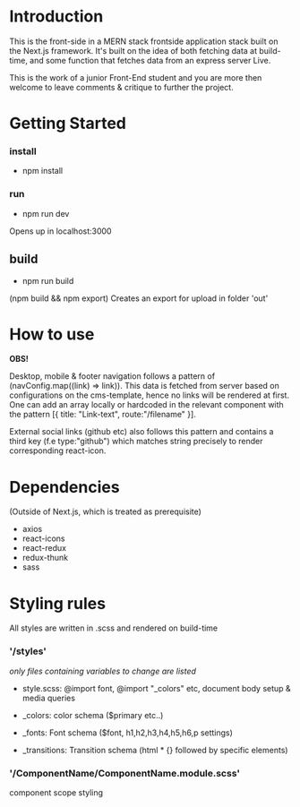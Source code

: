 # Introduction

This is the front-side in a MERN stack frontside application stack built on the Next.js framework. It's built on the idea of both fetching data at build-time, and some function that fetches data from an express server Live.

This is the work of a junior Front-End student and you are more then welcome to leave comments & critique to further the project.

# Getting Started

### install

- npm install

### run

- npm run dev

Opens up in localhost:3000

## build

- npm run build

(npm build && npm export)
Creates an export for upload in folder 'out'

# How to use

**OBS!**

Desktop, mobile & footer navigation follows a pattern of (navConfig.map((link) => link)). This data is fetched from server based on configurations on the cms-template, hence no links will be rendered at first. One can add an array locally or hardcoded in the relevant component with the pattern [{ title: "Link-text", route:"/filename" }].

External social links (github etc) also follows this pattern and contains a third key (f.e type:"github") which matches string precisely to render corresponding react-icon.

# Dependencies

(Outside of Next.js, which is treated as prerequisite)

- axios
- react-icons
- react-redux
- redux-thunk
- sass

# Styling rules

All styles are written in .scss and rendered on build-time

### '/styles'

_only files containing variables to change are listed_

- style.scss: @import font, @import "\_colors" etc, document body setup & media queries

- \_colors: color schema ($primary etc..)
- \_fonts: Font schema ($font, h1,h2,h3,h4,h5,h6,p settings)
- \_transitions: Transition schema (html \* {} followed by specific elements)

### '/ComponentName/ComponentName.module.scss'

component scope styling

